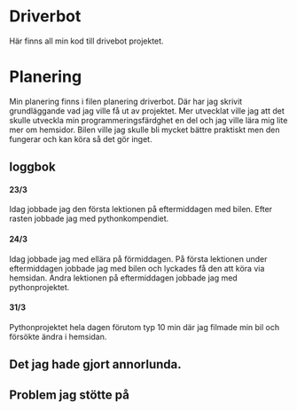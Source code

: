 # Driverbot
Här finns all min kod till drivebot projektet. 

# Planering
Min planering finns i filen planering driverbot. Där har jag skrivit grundläggande vad jag ville få ut av projektet. Mer utvecklat ville jag att det skulle utveckla min programmeringsfärdghet en del och jag ville lära mig lite mer om hemsidor. Bilen ville jag skulle bli mycket bättre praktiskt men den fungerar och kan köra så det gör inget.

## loggbok
#### 23/3
Idag jobbade jag den första lektionen på eftermiddagen med bilen. Efter rasten jobbade jag med pythonkompendiet. 

#### 24/3
Idag jobbade jag med ellära på förmiddagen. På första lektionen under eftermiddagen jobbade jag med bilen och lyckades få den att köra via hemsidan. Andra lektionen på eftermiddagen jobbade jag med pythonprojektet.

#### 31/3
Pythonprojektet hela dagen förutom typ 10 min där jag filmade min bil och försökte ändra i hemsidan. 

## Det jag hade gjort annorlunda.

## Problem jag stötte på

